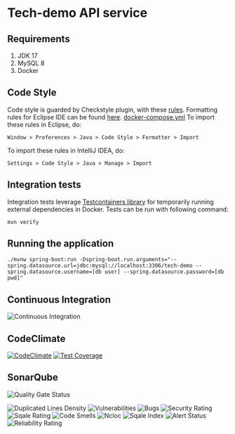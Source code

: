 # Tech-demo API service

## Requirements
1. JDK 17
2. MySQL 8
3. Docker

## Code Style
Code style is guarded by Checkstyle plugin, with these [rules](checkstyle/checkstyle.xml).
Formatting rules for Eclipse IDE can be found [here](checkstyle/code-formatter-rules.xml).
[docker-compose.yml](..%2Fdocker-compose.yml)
To import these rules in Eclipse, do:
```
Window > Preferences > Java > Code Style > Formatter > Import
```
To import these rules in IntelliJ IDEA, do:
```
Settings > Code Style > Java > Manage > Import
```

## Integration tests
Integration tests leverage [Testcontainers library](https://www.testcontainers.org/) for temporarily running external dependencies in Docker.
Tests can be run with following command:
```
mvn verify
```

## Running the application
```
./mvnw spring-boot:run -Dspring-boot.run.arguments="--spring.datasource.url=jdbc:mysql://localhost:3306/tech-demo --spring.datasource.username=[db user] --spring.datasource.password=[db pwd]"
```

## Continuous Integration
![Continuous Integration](https://img.shields.io/github/actions/workflow/status/Foundation-s-r-o/tech-demo/maven.yml)

## CodeClimate
[![CodeClimate](https://api.codeclimate.com/v1/badges/1ab4a2eefa91189315eb/maintainability)](https://codeclimate.com/github/Foundation-s-r-o/tech-demo/maintainability)
[![Test Coverage](https://api.codeclimate.com/v1/badges/1ab4a2eefa91189315eb/test_coverage)](https://codeclimate.com/github/Foundation-s-r-o/tech-demo/test_coverage)

## SonarQube
![Quality Gate Status](https://sonarcloud.io/api/project_badges/quality_gate?project=Foundation-s-r-o_tech-demo&branch=master)

![Duplicated Lines Density](https://sonarcloud.io/api/project_badges/measure?branch=master&project=Foundation-s-r-o_tech-demo&metric=duplicated_lines_density)
![Vulnerabilities](https://sonarcloud.io/api/project_badges/measure?branch=master&project=Foundation-s-r-o_tech-demo&metric=vulnerabilities)
![Bugs](https://sonarcloud.io/api/project_badges/measure?branch=master&project=Foundation-s-r-o_tech-demo&metric=bugs)
![Security Rating](https://sonarcloud.io/api/project_badges/measure?branch=master&project=Foundation-s-r-o_tech-demo&metric=security_rating)
![Sqale Rating](https://sonarcloud.io/api/project_badges/measure?branch=master&project=Foundation-s-r-o_tech-demo&metric=sqale_rating)
![Code Smells](https://sonarcloud.io/api/project_badges/measure?branch=master&project=Foundation-s-r-o_tech-demo&metric=code_smells)
![Ncloc](https://sonarcloud.io/api/project_badges/measure?branch=master&project=Foundation-s-r-o_tech-demo&metric=ncloc)
![Sqale Index](https://sonarcloud.io/api/project_badges/measure?branch=master&project=Foundation-s-r-o_tech-demo&metric=sqale_index)
![Alert Status](https://sonarcloud.io/api/project_badges/measure?branch=master&project=Foundation-s-r-o_tech-demo&metric=alert_status)
![Reliability Rating](https://sonarcloud.io/api/project_badges/measure?branch=master&project=Foundation-s-r-o_tech-demo&metric=reliability_rating)

